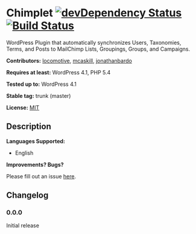 # Chimplet [![devDependency Status](https://david-dm.org/locomotivemtl/wordpress-chimplet/dev-status.svg)](https://david-dm.org/locomotivemtl/wordpress-chimplet#info=devDependencies) [![Build Status](https://travis-ci.org/locomotivemtl/wordpress-chimplet.png?branch=master)](https://travis-ci.org/locomotivemtl/wordpress-chimplet)

WordPress Plugin that automatically synchronizes Users, Taxonomies, Terms, and Posts to MailChimp Lists, Groupings, Groups, and Campaigns.

**Contributors:** [locomotive](https://github.com/locomotivemtl), [mcaskill](https://github.com/mcaskill), [jonathanbardo](https://github.com/jonathanbardo)

**Requires at least:** WordPress 4.1, PHP 5.4

**Tested up to:** WordPress 4.1

**Stable tag:** trunk (master)

**License:** [MIT](http://en.wikipedia.org/wiki/MIT_License)

## Description ##

**Languages Supported:**

 * English

**Improvements? Bugs?**

Please fill out an issue [here](https://github.com/locomotivemtl/wordpress-chimplet/issues).

## Changelog ##

### 0.0.0 ###

Initial release
